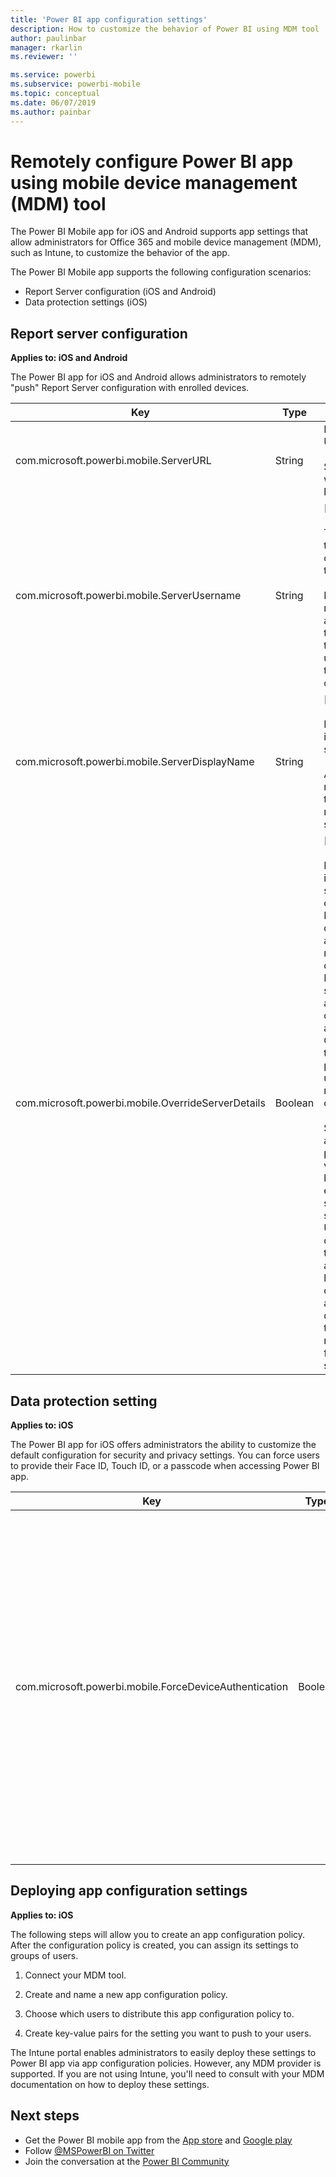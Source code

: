```yaml
---
title: 'Power BI app configuration settings'
description: How to customize the behavior of Power BI using MDM tool
author: paulinbar
manager: rkarlin
ms.reviewer: ''

ms.service: powerbi
ms.subservice: powerbi-mobile
ms.topic: conceptual
ms.date: 06/07/2019
ms.author: painbar
---
```


# Remotely configure Power BI app using mobile device management (MDM) tool

The Power BI Mobile app for iOS and Android supports app settings that allow administrators for Office 365 and mobile device management (MDM), such as Intune, to customize the behavior of the app.

The Power BI Mobile app supports the following configuration scenarios:

- Report Server configuration (iOS and Android)
- Data protection settings (iOS)

## Report server configuration

**Applies to: iOS and Android**

The Power BI app for iOS and Android allows administrators to remotely "push" Report Server configuration with enrolled devices.

| Key | Type | Description |
|---|---|---|
| com.microsoft.powerbi.mobile.ServerURL | String | Report Server URL.<br><br>Should start with http/https.|
| com.microsoft.powerbi.mobile.ServerUsername | String | [optional]<br><br>The username to use for connecting the server.<br><br>If one does not exist, the app prompts the user to type the username for the connection.|
| com.microsoft.powerbi.mobile.ServerDisplayName | String | [optional]<br><br>Default value is “Report server”<br><br>A friendly name used in the app to represent the server. |
| com.microsoft.powerbi.mobile.OverrideServerDetails | Boolean | [optional]<br><br>Default value is True. When set to True, it overrides any Report Server definition already in the mobile device. Existing servers that are already configured are deleted. Override set to True also prevents the user from removing that configuration.<br><br>Set to False adds the pushed values, leaving any existing settings. If the same server URL is already configured in the mobile app, the app leaves that configuration as is. The app doesn't ask the user to reauthenticate for the same server. |

## Data protection setting

**Applies to: iOS**

The Power BI app for iOS offers administrators the ability to customize the default configuration for security and privacy settings. You can force users to provide their Face ID, Touch ID, or a passcode when accessing Power BI app.

| Key | Type | Description |
|---|---|---|
| com.microsoft.powerbi.mobile.ForceDeviceAuthentication | Boolean | Default value is False. <br><br>Biometrics, such as TouchID or FaceID, can be required for users to access the app on their device. When required, biometrics are used in addition to authentication.<br><br>If using app protection policies, Microsoft recommends disabling this setting to prevent dual access prompts. |

## Deploying app configuration settings

**Applies to: iOS**

The following steps will allow you to create an app configuration policy. After the configuration policy is created, you can assign its settings to groups of users.

1. Connect your MDM tool.

2. Create and name a new app configuration policy.

3. Choose which users to distribute this app configuration policy to.

4. Create key-value pairs for the setting you want to push to your users.

The Intune portal enables administrators to easily deploy these settings to Power BI app via app configuration policies.
However, any MDM provider is supported. If you are not using Intune, you'll need to consult with your MDM documentation on how to deploy these settings.

## Next steps

* Get the Power BI mobile app from the [App store]("https://itunes.apple.com/us/app/microsoft-power-bi/id929738808) and [Google play](https://play.google.com/store/apps/details?id=com.microsoft.powerbim&amp;amp;clcid=0x409)
* Follow [@MSPowerBI on Twitter](https://twitter.com/MSPowerBI)
* Join the conversation at the [Power BI Community](http://community.powerbi.com/)
